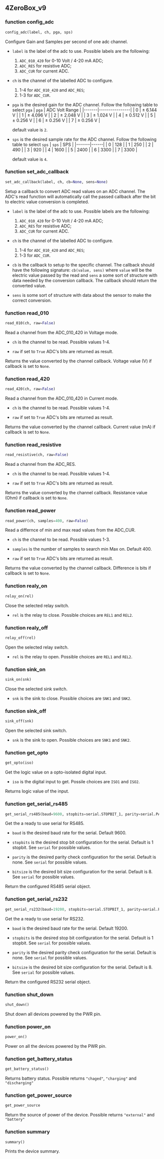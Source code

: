 ## 4ZeroBox_v9

### function config_adc
```python
config_adc(label, ch, pga, sps)
```
Configure Gain and Samples per second of one adc channel.
* `label` is the label of the adc to use.
    Possible labels are the following:
    1. `ADC_010_420` for 0-10 Volt / 4-20 mA ADC;
    2. `ADC_RES` for resistive ADC;
    3. `ADC_CUR` for current ADC.

* `ch` is the channel of the labelled ADC to configure.
    1. 1-4 for `ADC_010_420` and `ADC_RES`;
    2. 1-3 for `ADC_CUR`.

* `pga` is the desired gain for the ADC channel.
    Follow the following table to select `pga`
    | `pga` | ADC Volt Range |
    |-------|----------------|
    |   0   |   ± 6.144 V    |
    |   1   |   ± 4.096 V    |
    |   2   |   ± 2.048 V    |
    |   3   |   ± 1.024 V    |
    |   4   |   ± 0.512 V    |
    |   5   |   ± 0.256 V    |
    |   6   |   ± 0.256 V    |
    |   7   |   ± 0.256 V    |

    default value is `2`.

* `sps` is the desired sample rate for the ADC channel.
    Follow the following table to select `sps`
    | `sps` | SPS  |
    |-------|------|
    |   0   | 128  |
    |   1   | 250  |
    |   2   | 490  |
    |   3   | 920  |
    |   4   | 1600 |
    |   5   | 2400 |
    |   6   | 3300 |
    |   7   | 3300 |

    default value is `4`.

### function set_adc_callback
```python
set_adc_callback(label, ch, cb=None, sens=None)
```
Setup a callback to convert ADC read values on an ADC channel. The ADC's read function will automatically call the passed callback after the bit to electric value conversion is completed.

* `label` is the label of the adc to use.
    Possible labels are the following:
    1. `ADC_010_420` for 0-10 Volt / 4-20 mA ADC;
    2. `ADC_RES` for resistive ADC;
    3. `ADC_CUR` for current ADC.

* `ch` is the channel of the labelled ADC to configure.
    1. 1-4 for `ADC_010_420` and `ADC_RES`;
    2. 1-3 for `ADC_CUR`.

* `cb` is the callback to setup to the specific channel.
    The callback should have the following signature: `cb(value, sens)` where `value` will be the electric value passed by the read and `sens` a some sort of structure with data needed by the conversion callback. The callback should return the converted value.

* `sens` is some sort of structure with data about the sensor to make the correct conversion.

### function read_010
```python
read_010(ch, raw=False)
```
Read a channel from the ADC_010_420 in Voltage mode.
* `ch` is the channel to be read. Possible values 1-4.

* `raw` if set to `True` ADC's bits are returned as result.

Returns the value converted by the channel callback. Voltage value (V) if callback is set to `None`.

### function read_420
```python
read_420(ch, raw=False)
```
Read a channel from the ADC_010_420 in Current mode.
* `ch` is the channel to be read. Possible values 1-4.

* `raw` if set to `True` ADC's bits are returned as result.

Returns the value converted by the channel callback. Current value (mA) if callback is set to `None`.

### function read_resistive
```python
read_resistive(ch, raw=False)
```
Read a channel from the ADC_RES.
* `ch` is the channel to be read. Possible values 1-4.

* `raw` if set to `True` ADC's bits are returned as result.

Returns the value converted by the channel callback. Resistance value (Ohm) if callback is set to `None`.

### function read_power
```python
read_power(ch, samples=400, raw=False)
```
Read a differnce of min and max read values from the ADC_CUR.
* `ch` is the channel to be read. Possible values 1-3.

* `samples` is the number of samples to search min Max on. Default 400.

* `raw` if set to `True` ADC's bits are returned as result.

Returns the value converted by the channel callback. Difference is bits if callback is set to `None`.

### function realy_on
```python
relay_on(rel)
```
Close the selected relay switch.
* `rel` is the relay to close. Possible choices are `REL1` and `REL2`.

### function realy_off
```python
relay_off(rel)
```
Open the selected relay switch.
* `rel` is the relay to open. Possible choices are `REL1` and `REL2`.

### function sink_on
```python
sink_on(snk)
```
Close the selected sink switch.
* `snk` is the sink to close. Possible choices are `SNK1` and `SNK2`.

### function sink_off
```python
sink_off(snk)
```
Open the selected sink switch.
* `snk` is the sink to open. Possible choices are `SNK1` and `SNK2`.

### function get_opto
```python
get_opto(iso)
```
Get the logic value on a opto-isolated digital input.
* `iso` is the digital input to get. Possile choices are `ISO1` and `ISO2`.

Returns logic value of the input.

### function get_serial_rs485
```python
get_serial_rs485(baud=9600, stopbits=serial.STOPBIT_1, parity=serial.PARITY_NONE, bitsize=serial.BITSIZE_8)
```
Get the a ready to use serial for RS485.
* `baud` is the desired baud rate for the serial. Default 9600.

* `stopbits` is the desired stop bit configuration for the serial. Default is 1 stopbit. See `serial` for possible values.

* `parity` is the desired parity check configuration for the serial. Default is none. See `serial` for possible values.

* `bitsize` is the desired bit size configuration for the serial. Default is 8. See `serial` for possible values.

Return the configured RS485 serial object.

### function get_serial_rs232
```python
get_serial_rs232(baud=19200, stopbits=serial.STOPBIT_1, parity=serial.PARITY_NONE, bitsize=serial.BITSIZE_8)
```
Get the a ready to use serial for RS232.
* `baud` is the desired baud rate for the serial. Default 19200.

* `stopbits` is the desired stop bit configuration for the serial. Default is 1 stopbit. See `serial` for possible values.

* `parity` is the desired parity check configuration for the serial. Default is none. See `serial` for possible values.

* `bitsize` is the desired bit size configuration for the serial. Default is 8. See `serial` for possible values.

Return the configured RS232 serial object.

### function shut_down
```python
shut_down()
```
Shut down all devices powered by the PWR pin.

### function power_on
```python
power_on()
```
Power on all the devices powered by the PWR pin.

### function get_battery_status
```python
get_battery_status()
```
Returns battery status. Possible returns `"chaged"`, `"charging"` and `"discharging"`

### function get_power_source
```python
get_power_source
```
Return the source of power of the device. Possible returns `"external"` and `"battery"`

### function summary
```python
summary()
```
Prints the device summary.
